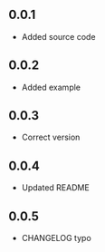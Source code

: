 ## 0.0.1

- Added source code

## 0.0.2

- Added example

## 0.0.3

- Correct version

## 0.0.4

- Updated README

## 0.0.5

- CHANGELOG typo
